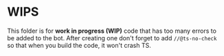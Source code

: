 # WIPS
This folder is for **work in progress (WIP)** code that has too many errors to be added to the bot. After creating one don't forget to add `//@ts-no-check` so that when you build the code, it won't crash TS.